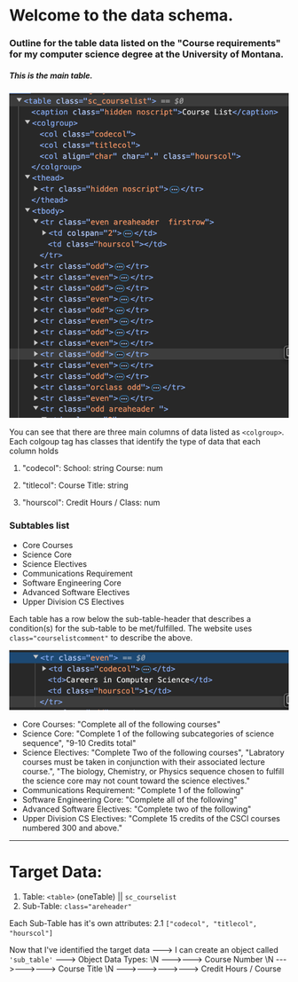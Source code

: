 # Welcome to the data schema.

### Outline for the table data listed on the "Course requirements" for my computer science degree at the University of Montana.

##### This is the main table.

![Table](./table_main.png "### The main table of data")

You can see that there are three main columns of data listed as `<colgroup>`.
Each colgoup tag has classes that identify the type of data that each column
holds

1. "codecol": School: string Course: num

2. "titlecol": Course Title: string

3. "hourscol": Credit Hours / Class: num

### Subtables list

- Core Courses
- Science Core
- Science Electives
- Communications Requirement
- Software Engineering Core
- Advanced Software Electives
- Upper Division CS Electives

Each table has a row below the sub-table-header that describes a condition(s)
for the sub-table to be met/fulfilled. The website uses
`class="courselistcomment"` to describe the above.

![Courses sub-table commen](./tr_td.png "### Courses sub-table comment")

- Core Courses: "Complete all of the following courses"
- Science Core: "Complete 1 of the following subcategories of science sequence",
  "9-10 Credits total"
- Science Electives: "Complete Two of the following courses", "Labratory courses
  must be taken in conjunction with their associated lecture course.", "The
  biology, Chemistry, or Physics sequence chosen to fulfill the science core may
  not count toward the science electives."
- Communications Requirement: "Complete 1 of the following"
- Software Engineering Core: "Complete all of the following"
- Advanced Software Electives: "Complete two of the following"
- Upper Division CS Electives: "Complete 15 credits of the CSCI courses numbered
  300 and above."

---

# Target Data:

1. Table: `<table>` (oneTable) || `sc_courselist`
2. Sub-Table: `class="areheader"`

Each Sub-Table has it's own attributes: 2.1
`["codecol", "titlecol", "hourscol"]`

Now that I've identified the target data ---> I can create an object called
`'sub_table'` ---> Object Data Types: \N --->---> Course Number \N --->--->--->
Course Title \N --->--->--->---> Credit Hours / Course
